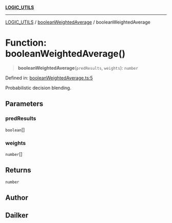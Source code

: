 [**LOGIC_UTILS**](../../README.md)

***

[LOGIC_UTILS](../../README.md) / [booleanWeightedAverage](../README.md) / booleanWeightedAverage

# Function: booleanWeightedAverage()

> **booleanWeightedAverage**(`predResults`, `weights`): `number`

Defined in: [booleanWeightedAverage.ts:5](https://github.com/dailker/everyutil/blob/b7f22b082046077d9fa17a48e94d4c255288033b/src/logic/booleanWeightedAverage.ts#L5)

Probabilistic decision blending.

## Parameters

### predResults

`boolean`[]

### weights

`number`[]

## Returns

`number`

## Author

## Dailker
